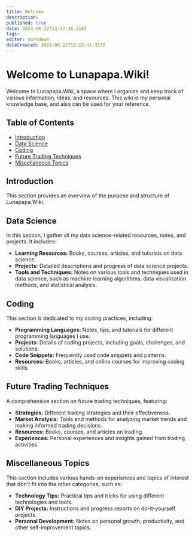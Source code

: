 ```yaml
---
title: Welcome
description: 
published: true
date: 2024-06-22T13:57:30.218Z
tags: 
editor: markdown
dateCreated: 2024-06-22T13:22:41.317Z
---
```


# Welcome to Lunapapa.Wiki!

Welcome to Lunapapa.Wiki, a space where I organize and keep track of various information, ideas, and resources. This wiki is my personal knowledge base, and also can be used for your reference.

## Table of Contents

- [Introduction](#introduction)
- [Data Science](#data-science)
- [Coding](#coding)
- [Future Trading Techniques](#future-trading-techniques)
- [Miscellaneous Topics](#miscellaneous-topics)


## Introduction

This section provides an overview of the purpose and structure of Lunapapa.Wiki.

## Data Science

In this section, I gather all my data science-related resources, notes, and projects. It includes:

- **Learning Resources:** Books, courses, articles, and tutorials on data science.
- **Projects:** Detailed descriptions and progress of data science projects.
- **Tools and Techniques:** Notes on various tools and techniques used in data science, such as machine learning algorithms, data visualization methods, and statistical analysis.

## Coding

This section is dedicated to my coding practices, including:

- **Programming Languages:** Notes, tips, and tutorials for different programming languages I use.
- **Projects:** Details of coding projects, including goals, challenges, and solutions.
- **Code Snippets:** Frequently used code snippets and patterns.
- **Resources:** Books, articles, and online courses for improving coding skills.

## Future Trading Techniques

A comprehensive section on future trading techniques, featuring:

- **Strategies:** Different trading strategies and their effectiveness.
- **Market Analysis:** Tools and methods for analyzing market trends and making informed trading decisions.
- **Resources:** Books, courses, and articles on trading.
- **Experiences:** Personal experiences and insights gained from trading activities.

## Miscellaneous Topics

This section includes various hands-on experiences and topics of interest that don't fit into the other categories, such as:

- **Technology Tips:** Practical tips and tricks for using different technologies and tools.
- **DIY Projects:** Instructions and progress reports on do-it-yourself projects.
- **Personal Development:** Notes on personal growth, productivity, and other self-improvement topics.

